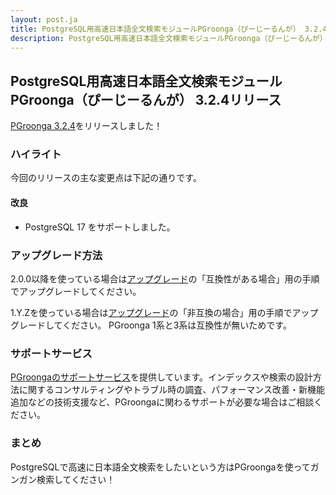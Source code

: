 ```yaml
---
layout: post.ja
title: PostgreSQL用高速日本語全文検索モジュールPGroonga（ぴーじーるんが） 3.2.4リリース
description: PostgreSQL用高速日本語全文検索モジュールPGroonga（ぴーじーるんが） 3.2.4をリリースしました！
---
```


## PostgreSQL用高速日本語全文検索モジュールPGroonga（ぴーじーるんが） 3.2.4リリース

[PGroonga 3.2.4](https://pgroonga.github.io/ja/news)をリリースしました！

### ハイライト

今回のリリースの主な変更点は下記の通りです。

#### 改良

  * PostgreSQL 17 をサポートしました。

### アップグレード方法

2.0.0以降を使っている場合は[アップグレード](https://pgroonga.github.io/ja/upgrade/#compatible-case)の「互換性がある場合」用の手順でアップグレードしてください。

1.Y.Zを使っている場合は[アップグレード](https://pgroonga.github.io/ja/upgrade/#incompatible-case)の「非互換の場合」用の手順でアップグレードしてください。
PGroonga 1系と3系は互換性が無いためです。

### サポートサービス

[PGroongaのサポートサービス](https://pgroonga.github.io/ja/support/)を提供しています。インデックスや検索の設計方法に関するコンサルティングやトラブル時の調査、パフォーマンス改善・新機能追加などの技術支援など、PGroongaに関わるサポートが必要な場合はご相談ください。

### まとめ

PostgreSQLで高速に日本語全文検索をしたいという方はPGroongaを使ってガンガン検索してください！
